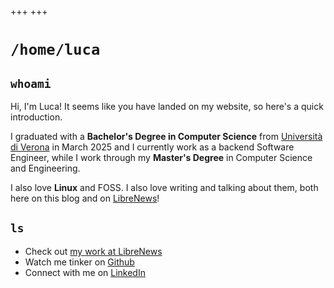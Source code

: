 +++
+++

# `/home/luca`

## `whoami`

Hi, I'm Luca! It seems like you have landed on my website, so here's a quick introduction.

I graduated with a **Bachelor's Degree in Computer Science** from [Università di Verona](https://www.univr.it/home) in March 2025 and I currently work as a backend Software Engineer, while I work through my **Master's Degree** in Computer Science and Engineering.

I also love **Linux** and FOSS. I also love writing and talking about them, both here on this blog and on [LibreNews](https://thelibre.news)!

## `ls`

- Check out [my work at LibreNews](https://thelibre.news/author/luca/)
- Watch me tinker on [Github](https://github.com/lbrame)
- Connect with me on [LinkedIn](https://www.linkedin.com/in/luca-brame/)
